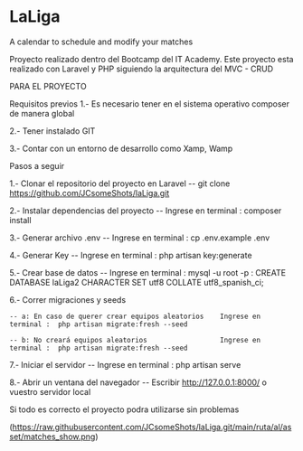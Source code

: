 # LaLiga
A calendar to schedule and modify your matches


Proyecto realizado dentro del Bootcamp del IT Academy. 
Este proyecto esta realizado con Laravel y PHP siguiendo la arquitectura del MVC - CRUD



PARA EL PROYECTO

Requisitos previos 
1.- Es necesario tener en el sistema operativo composer de manera global

2.- Tener instalado GIT

3.- Contar con un entorno de desarrollo como Xamp, Wamp


Pasos a seguir

1.- Clonar el repositorio del proyecto en Laravel
    -- git clone https://github.com/JCsomeShots/laLiga.git
    
2.- Instalar dependencias del proyecto
    -- Ingrese en terminal :  composer install
    
3.- Generar archivo .env
    -- Ingrese en terminal :  cp .env.example .env
    
4.- Generar Key
    -- Ingrese en terminal :  php artisan key:generate
    
5.- Crear base de datos
    -- Ingrese en terminal :  mysql -u root -p
                           :  CREATE DATABASE laLiga2 CHARACTER SET utf8 COLLATE utf8_spanish_ci;
                           
6.- Correr migraciones y seeds

    -- a: En caso de querer crear equipos aleatorios    Ingrese en terminal :  php artisan migrate:fresh --seed
    
    -- b: No creará equipos aleatorios                  Ingrese en terminal :  php artisan migrate:fresh --seed
    
7.- Iniciar el servidor 
    -- Ingrese en terminal :  php artisan serve
    
8.- Abrir un ventana del navegador
    -- Escribir http://127.0.0.1:8000/ o vuestro servidor local


Si todo es correcto el proyecto podra utilizarse sin problemas



(https://raw.githubusercontent.com/JCsomeShots/laLiga.git/main/ruta/al/asset/matches_show.png)
